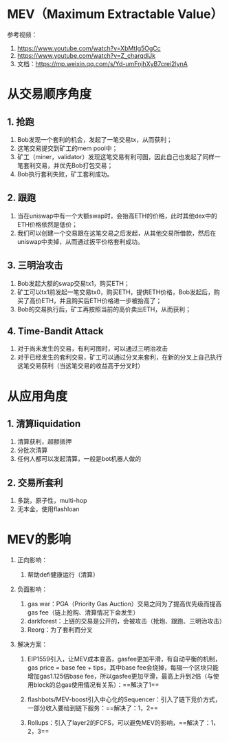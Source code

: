# MEV（Maximum Extractable Value）

参考视频：

1. https://www.youtube.com/watch?v=XbMtIg5OgCc
2. https://www.youtube.com/watch?v=Z_charqdlJk
3. 文档：https://mp.weixin.qq.com/s/Yd-umFnjhXyB7crei2lynA

# 从交易顺序角度

## 1. 抢跑

1. Bob发现一个套利的机会，发起了一笔交易tx，从而获利；
2. 这笔交易提交到矿工的mem pool中；
3. 矿工（miner，validator）发现这笔交易有利可图，因此自己也发起了同样一笔套利交易，并优先Bob打包交易；
4. Bob执行套利失败，矿工套利成功。



## 2. 跟跑

1. 当在uniswap中有一个大额swap时，会抬高ETH的价格，此时其他dex中的ETH价格依然是低价；
2. 我们可以创建一个交易跟在这笔交易之后发起，从其他交易所借款，然后在uniswap中卖掉，从而通过扳平价格套利成功。



## 3. 三明治攻击

1. Bob发起大额的swap交易tx1，购买ETH；
2. 矿工可以tx1前发起一笔交易tx0，购买ETH，提供ETH价格，Bob发起后，购买了高价ETH，并且购买后ETH价格进一步被抬高了；
3. Bob的交易执行后，矿工再按照当前的高价卖出ETH，从而获利；



## 4. Time-Bandit Attack

1. 对于尚未发生的交易，有利可图时，可以通过三明治攻击
2. 对于已经发生的套利交易，矿工可以通过分叉来套利，在新的分叉上自己执行这笔交易获利（当这笔交易的收益高于分叉时）

# 从应用角度

## 1. 清算liquidation

1. 清算获利，超额抵押
2. 分批次清算
3. 任何人都可以发起清算，一般是bot机器人做的



## 2. 交易所套利

1. 多跳，原子性，multi-hop
2. 无本金，使用flashloan

# MEV的影响

1. 正向影响：

   1. 帮助defi健康运行（清算）

2. 负面影响：

   1. gas war：PGA（Priority Gas Auction）交易之间为了提高优先级而提高gas fee（链上抢购、清算情况下会发生）
   2. darkforest：上链的交易是公开的，会被攻击（抢炮、跟跑、三明治攻击）
   3. Reorg：为了套利而分叉

3. 解决方案：

   1. EIP1559引入，让MEV成本变高，gasfee更加平滑，有自动平衡的机制，gas price = base fee + tips，其中base fee会烧掉，每隔一个区块只能增加gas1.125倍base fee，所以gasfee更加平滑，最高上升到2倍（与使用block的总gas使用情况有关系）：==解决了1==

   2. flashbots/MEV-boost引入中心化的Sequencer：引入了链下竞价方式，一部分收入要给到链下服务：==解决了：1，2==

   3. Rollups：引入了layer2的FCFS，可以避免MEV的影响，==解决了：1，2，3==

      
